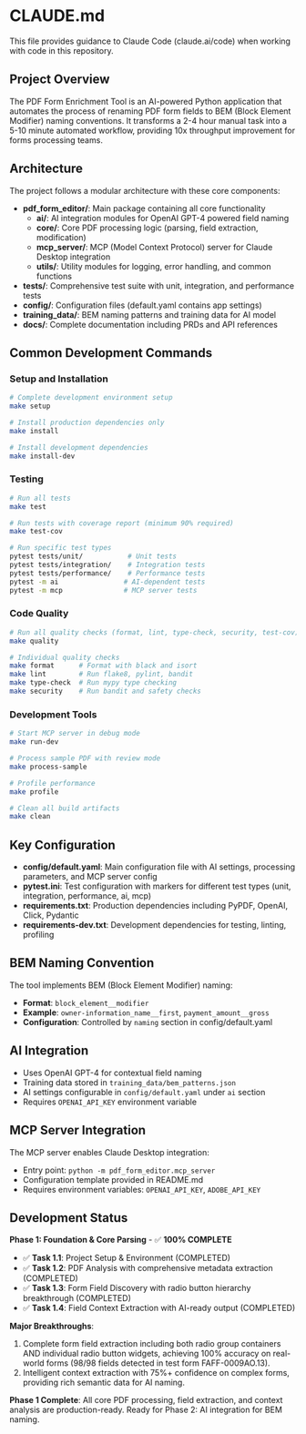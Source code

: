 # CLAUDE.md

This file provides guidance to Claude Code (claude.ai/code) when working with code in this repository.

## Project Overview

The PDF Form Enrichment Tool is an AI-powered Python application that automates the process of renaming PDF form fields to BEM (Block Element Modifier) naming conventions. It transforms a 2-4 hour manual task into a 5-10 minute automated workflow, providing 10x throughput improvement for forms processing teams.

## Architecture

The project follows a modular architecture with these core components:

- **pdf_form_editor/**: Main package containing all core functionality
  - **ai/**: AI integration modules for OpenAI GPT-4 powered field naming  
  - **core/**: Core PDF processing logic (parsing, field extraction, modification)
  - **mcp_server/**: MCP (Model Context Protocol) server for Claude Desktop integration
  - **utils/**: Utility modules for logging, error handling, and common functions
- **tests/**: Comprehensive test suite with unit, integration, and performance tests
- **config/**: Configuration files (default.yaml contains app settings)
- **training_data/**: BEM naming patterns and training data for AI model
- **docs/**: Complete documentation including PRDs and API references

## Common Development Commands

### Setup and Installation
```bash
# Complete development environment setup
make setup

# Install production dependencies only
make install

# Install development dependencies
make install-dev
```

### Testing
```bash
# Run all tests
make test

# Run tests with coverage report (minimum 90% required)
make test-cov

# Run specific test types
pytest tests/unit/           # Unit tests
pytest tests/integration/    # Integration tests  
pytest tests/performance/    # Performance tests
pytest -m ai                # AI-dependent tests
pytest -m mcp               # MCP server tests
```

### Code Quality
```bash
# Run all quality checks (format, lint, type-check, security, test-cov)
make quality

# Individual quality checks
make format      # Format with black and isort
make lint        # Run flake8, pylint, bandit
make type-check  # Run mypy type checking
make security    # Run bandit and safety checks
```

### Development Tools
```bash
# Start MCP server in debug mode
make run-dev

# Process sample PDF with review mode
make process-sample

# Profile performance
make profile

# Clean all build artifacts
make clean
```

## Key Configuration

- **config/default.yaml**: Main configuration file with AI settings, processing parameters, and MCP server config
- **pytest.ini**: Test configuration with markers for different test types (unit, integration, performance, ai, mcp)
- **requirements.txt**: Production dependencies including PyPDF, OpenAI, Click, Pydantic
- **requirements-dev.txt**: Development dependencies for testing, linting, profiling

## BEM Naming Convention

The tool implements BEM (Block Element Modifier) naming:
- **Format**: `block_element__modifier`
- **Example**: `owner-information_name__first`, `payment_amount__gross`
- **Configuration**: Controlled by `naming` section in config/default.yaml

## AI Integration

- Uses OpenAI GPT-4 for contextual field naming
- Training data stored in `training_data/bem_patterns.json`
- AI settings configurable in `config/default.yaml` under `ai` section
- Requires `OPENAI_API_KEY` environment variable

## MCP Server Integration

The MCP server enables Claude Desktop integration:
- Entry point: `python -m pdf_form_editor.mcp_server`
- Configuration template provided in README.md
- Requires environment variables: `OPENAI_API_KEY`, `ADOBE_API_KEY`

## Development Status

**Phase 1: Foundation & Core Parsing** - ✅ **100% COMPLETE**
- ✅ **Task 1.1**: Project Setup & Environment (COMPLETED)
- ✅ **Task 1.2**: PDF Analysis with comprehensive metadata extraction (COMPLETED)
- ✅ **Task 1.3**: Form Field Discovery with radio button hierarchy breakthrough (COMPLETED)
- ✅ **Task 1.4**: Field Context Extraction with AI-ready output (COMPLETED)

**Major Breakthroughs**: 
1. Complete form field extraction including both radio group containers AND individual radio button widgets, achieving 100% accuracy on real-world forms (98/98 fields detected in test form FAFF-0009AO.13).
2. Intelligent context extraction with 75%+ confidence on complex forms, providing rich semantic data for AI naming.

**Phase 1 Complete**: All core PDF processing, field extraction, and context analysis are production-ready. Ready for Phase 2: AI integration for BEM naming.